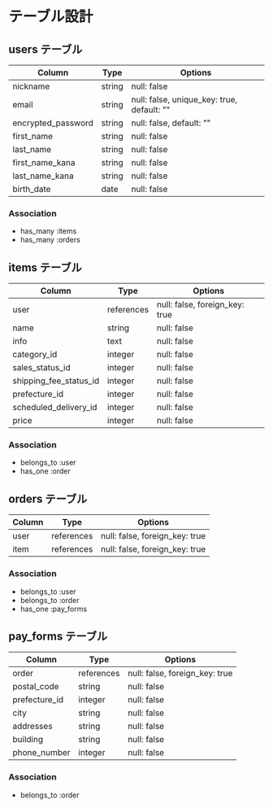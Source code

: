 # テーブル設計

## users テーブル

| Column                | Type   | Options     |
| --------------------- | ------ | ----------- |
| nickname              | string | null: false |
| email                 | string | null: false, unique_key: true, default: "" |
| encrypted_password    | string | null: false, default: "" |
| first_name            | string | null: false |
| last_name             | string | null: false |
| first_name_kana       | string | null: false |
| last_name_kana        | string | null: false |
| birth_date            | date   | null: false |

### Association

- has_many :items
- has_many :orders

## items テーブル

| Column                 | Type   | Options     |
| ---------------------- | ------ | ----------- |
| user                | references | null: false, foreign_key: true |
| name                   | string | null: false |
| info                   | text   | null: false |
| category_id            | integer | null: false |
| sales_status_id        | integer | null: false |
| shipping_fee_status_id | integer | null: false |
| prefecture_id          | integer | null: false |
| scheduled_delivery_id  | integer | null: false |
| price                  | integer | null: false |

### Association

- belongs_to :user
- has_one :order

## orders テーブル

| Column   | Type       | Options                    |
| -------- | ---------- | -------------------------- |
| user  | references | null: false, foreign_key: true |
| item  | references | null: false, foreign_key: true |

### Association

- belongs_to :user
- belongs_to :order
- has_one :pay_forms

## pay_forms テーブル

| Column         | Type       | Options     |
| -------------- | ---------- | ----------- |
| order        | references | null: false, foreign_key: true |
| postal_code    | string     | null: false |
| prefecture_id  | integer    | null: false |
| city           | string     | null: false |
| addresses      | string     | null: false |
| building       | string     | null: false |
| phone_number   | integer    | null: false |

### Association

- belongs_to :order